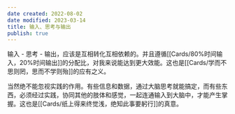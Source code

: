 ```yaml
---
date created: 2022-08-02
date modified: 2023-03-14
title: 输入、思考与输出
publish: true
---
```


输入 - 思考 - 输出，应该是互相转化互相依赖的。并且遵循[[Cards/80%时间输入，20%时间输出]]的分配比，对我来说能达到更大效能。这也是[[Cards/学而不思则罔，思而不学则殆]]的应有之义。

当然绝不能忽视实践的作用。有些信息和数据，通过大脑思考就能搞定，而有些东西，必须经过实践，协同其他的肢体和感觉，一起连通输入到大脑中，才能产生掌握。这也是[[Cards/纸上得来终觉浅，绝知此事要躬行]]的真意。